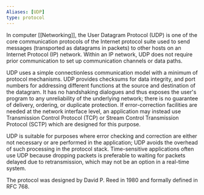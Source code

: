 ```yaml
---
Aliases: [UDP]
type: protocol
---
```


In computer [[Networking]], the User Datagram Protocol (UDP) is one of the core communication protocols of the Internet protocol suite used to send messages (transported as datagrams in packets) to other hosts on an Internet Protocol (IP) network. Within an IP network, UDP does not require prior communication to set up communication channels or data paths.

UDP uses a simple connectionless communication model with a minimum of protocol mechanisms. UDP provides checksums for data integrity, and port numbers for addressing different functions at the source and destination of the datagram. It has no handshaking dialogues and thus exposes the user's program to any unreliability of the underlying network; there is no guarantee of delivery, ordering, or duplicate protection. If error-correction facilities are needed at the network interface level, an application may instead use Transmission Control Protocol (TCP) or Stream Control Transmission Protocol (SCTP) which are designed for this purpose.

UDP is suitable for purposes where error checking and correction are either not necessary or are performed in the application; UDP avoids the overhead of such processing in the protocol stack. Time-sensitive applications often use UDP because dropping packets is preferable to waiting for packets delayed due to retransmission, which may not be an option in a real-time system.

The protocol was designed by David P. Reed in 1980 and formally defined in RFC 768.
